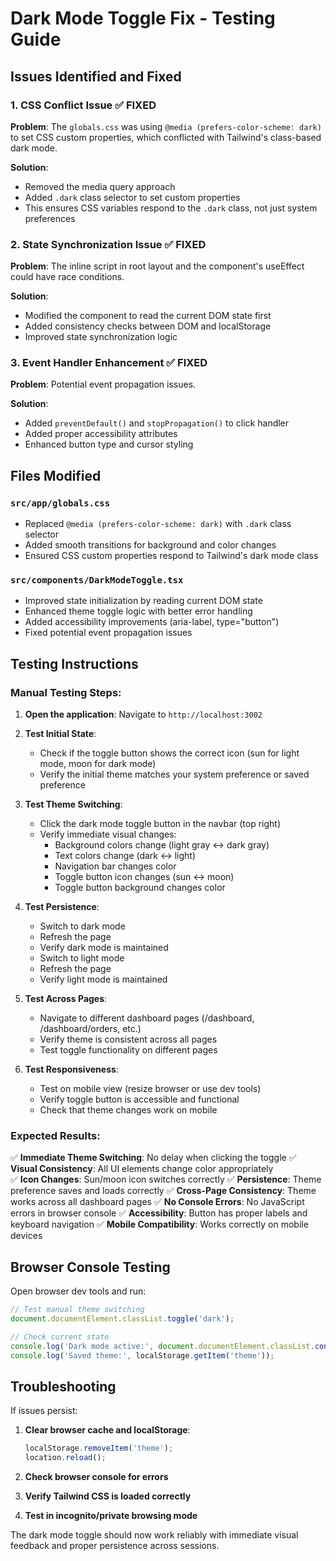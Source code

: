 # Dark Mode Toggle Fix - Testing Guide

## Issues Identified and Fixed

### 1. **CSS Conflict Issue** ✅ FIXED
**Problem**: The `globals.css` was using `@media (prefers-color-scheme: dark)` to set CSS custom properties, which conflicted with Tailwind's class-based dark mode.

**Solution**: 
- Removed the media query approach
- Added `.dark` class selector to set custom properties
- This ensures CSS variables respond to the `.dark` class, not just system preferences

### 2. **State Synchronization Issue** ✅ FIXED
**Problem**: The inline script in root layout and the component's useEffect could have race conditions.

**Solution**:
- Modified the component to read the current DOM state first
- Added consistency checks between DOM and localStorage
- Improved state synchronization logic

### 3. **Event Handler Enhancement** ✅ FIXED
**Problem**: Potential event propagation issues.

**Solution**:
- Added `preventDefault()` and `stopPropagation()` to click handler
- Added proper accessibility attributes
- Enhanced button type and cursor styling

## Files Modified

### `src/app/globals.css`
- Replaced `@media (prefers-color-scheme: dark)` with `.dark` class selector
- Added smooth transitions for background and color changes
- Ensured CSS custom properties respond to Tailwind's dark mode class

### `src/components/DarkModeToggle.tsx`
- Improved state initialization by reading current DOM state
- Enhanced theme toggle logic with better error handling
- Added accessibility improvements (aria-label, type="button")
- Fixed potential event propagation issues

## Testing Instructions

### Manual Testing Steps:

1. **Open the application**: Navigate to `http://localhost:3002`

2. **Test Initial State**:
   - Check if the toggle button shows the correct icon (sun for light mode, moon for dark mode)
   - Verify the initial theme matches your system preference or saved preference

3. **Test Theme Switching**:
   - Click the dark mode toggle button in the navbar (top right)
   - Verify immediate visual changes:
     - Background colors change (light gray ↔ dark gray)
     - Text colors change (dark ↔ light)
     - Navigation bar changes color
     - Toggle button icon changes (sun ↔ moon)
     - Toggle button background changes color

4. **Test Persistence**:
   - Switch to dark mode
   - Refresh the page
   - Verify dark mode is maintained
   - Switch to light mode
   - Refresh the page
   - Verify light mode is maintained

5. **Test Across Pages**:
   - Navigate to different dashboard pages (/dashboard, /dashboard/orders, etc.)
   - Verify theme is consistent across all pages
   - Test toggle functionality on different pages

6. **Test Responsiveness**:
   - Test on mobile view (resize browser or use dev tools)
   - Verify toggle button is accessible and functional
   - Check that theme changes work on mobile

### Expected Results:

✅ **Immediate Theme Switching**: No delay when clicking the toggle
✅ **Visual Consistency**: All UI elements change color appropriately  
✅ **Icon Changes**: Sun/moon icon switches correctly
✅ **Persistence**: Theme preference saves and loads correctly
✅ **Cross-Page Consistency**: Theme works across all dashboard pages
✅ **No Console Errors**: No JavaScript errors in browser console
✅ **Accessibility**: Button has proper labels and keyboard navigation
✅ **Mobile Compatibility**: Works correctly on mobile devices

## Browser Console Testing

Open browser dev tools and run:
```javascript
// Test manual theme switching
document.documentElement.classList.toggle('dark');

// Check current state
console.log('Dark mode active:', document.documentElement.classList.contains('dark'));
console.log('Saved theme:', localStorage.getItem('theme'));
```

## Troubleshooting

If issues persist:

1. **Clear browser cache and localStorage**:
   ```javascript
   localStorage.removeItem('theme');
   location.reload();
   ```

2. **Check browser console for errors**

3. **Verify Tailwind CSS is loaded correctly**

4. **Test in incognito/private browsing mode**

The dark mode toggle should now work reliably with immediate visual feedback and proper persistence across sessions.
